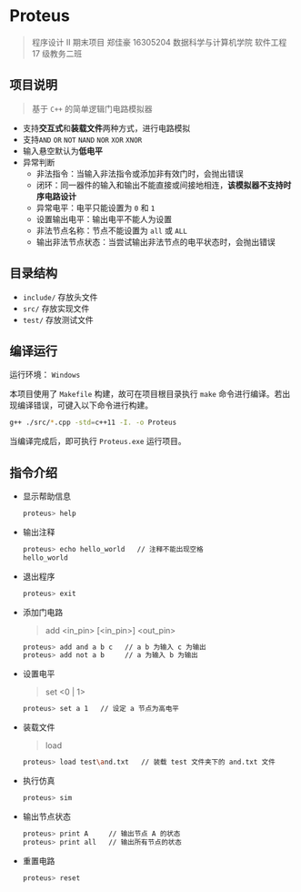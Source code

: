 # Proteus

> 程序设计 Ⅱ 期末项目 郑佳豪 16305204 数据科学与计算机学院 软件工程 17 级教务二班

## 项目说明

> 基于 `C++` 的简单逻辑门电路模拟器

- 支持**交互式**和**装载文件**两种方式，进行电路模拟
- 支持`AND` `OR` `NOT` `NAND` `NOR` `XOR` `XNOR`
- 输入悬空默认为**低电平**
- 异常判断
  - 非法指令：当输入非法指令或添加非有效门时，会抛出错误
  - 闭环：同一器件的输入和输出不能直接或间接地相连，**该模拟器不支持时序电路设计**
  - 异常电平：电平只能设置为 `0` 和 `1`
  - 设置输出电平：输出电平不能人为设置
  - 非法节点名称：节点不能设置为 `all` 或 `ALL`
  - 输出非法节点状态：当尝试输出非法节点的电平状态时，会抛出错误

## 目录结构

- `include/` 存放头文件
- `src/` 存放实现文件
- `test/` 存放测试文件

## 编译运行

运行环境： `Windows`

本项目使用了 `Makefile` 构建，故可在项目根目录执行 `make` 命令进行编译。若出现编译错误，可键入以下命令进行构建。

```bash
g++ ./src/*.cpp -std=c++11 -I. -o Proteus
```

当编译完成后，即可执行 `Proteus.exe` 运行项目。

## 指令介绍

- 显示帮助信息

  ```bash
  proteus> help
  ```

- 输出注释

  ```bash
  proteus> echo hello_world   // 注释不能出现空格
  hello_world
  ```

- 退出程序

  ```bash
  proteus> exit
  ```

- 添加门电路

  > add <gate> <in_pin> [<in_pin>] <out_pin>

  ```bash
  proteus> add and a b c   // a b 为输入 c 为输出
  proteus> add not a b     // a 为输入 b 为输出
  ```

- 设置电平

  > set <pin> <0 | 1>

  ```bash
  proteus> set a 1   // 设定 a 节点为高电平
  ```

- 装载文件

  > load <file>

  ```bash
  proteus> load test\and.txt   // 装载 test 文件夹下的 and.txt 文件
  ```

- 执行仿真

  ```bash
  proteus> sim
  ```

- 输出节点状态

  ```bash
  proteus> print A     // 输出节点 A 的状态
  proteus> print all   // 输出所有节点的状态
  ```

- 重置电路

  ```bash
  proteus> reset
  ```
